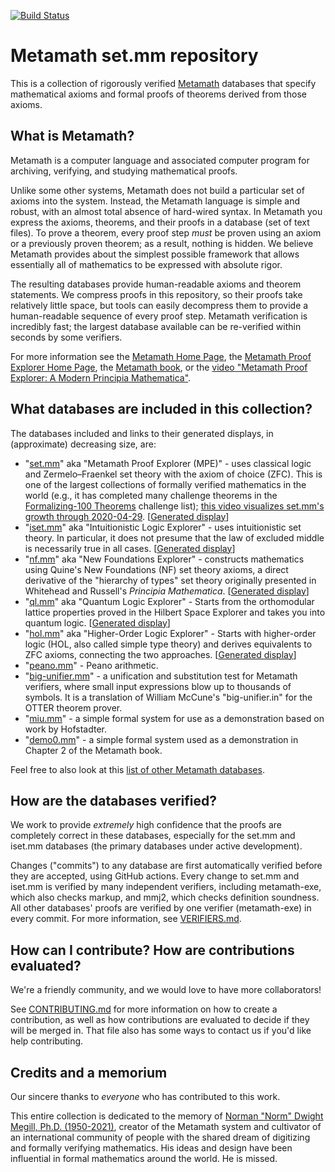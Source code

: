 [![Build Status](https://github.com/metamath/set.mm/workflows/verifiers/badge.svg)](https://github.com/metamath/set.mm/actions?query=workflow%3Averifiers)

# Metamath set.mm repository

This is a collection of rigorously verified [Metamath](https://us.metamath.org/)
databases that specify mathematical axioms and
formal proofs of theorems derived from those axioms.

## What is Metamath?

Metamath is a computer language and associated computer program for
archiving, verifying, and studying mathematical proofs.

Unlike some other systems, Metamath does not build a particular set
of axioms into the system. Instead, the Metamath language is simple and robust,
with an almost total absence of hard-wired syntax.
In Metamath you express the axioms, theorems, and their proofs in a database
(set of text files).
To prove a theorem, every proof step *must* be proven using an axiom or
a previously proven theorem; as a result, nothing is hidden.
We believe Metamath provides about the simplest possible framework that
allows essentially all of mathematics to be expressed with absolute rigor.

The resulting databases provide human-readable axioms and theorem statements.
We compress proofs in this repository, so their proofs take relatively
little space, but tools can easily decompress them to provide a human-readable
sequence of every proof step.
Metamath verification is incredibly fast; the largest database available
can be re-verified within seconds by some verifiers.

For more information see
the [Metamath Home Page](https://us.metamath.org/), the
[Metamath Proof Explorer Home Page](https://us.metamath.org/mpeuni/mmset.html),
the [Metamath book](https://us.metamath.org#book), or the
[video "Metamath Proof Explorer: A Modern Principia Mathematica"](https://www.youtube.com/watch?v=8WH4Rd4UKGE).

## What databases are included in this collection?

The databases included and links to their generated displays,
in (approximate) decreasing size, are:

* "[set.mm](./set.mm)" aka "Metamath Proof Explorer (MPE)" -
  uses classical logic and
  Zermelo–Fraenkel set theory with the axiom of choice (ZFC).
  This is one of the largest collections of formally verified mathematics
  in the world (e.g., it has completed many challenge theorems in the
  [Formalizing-100 Theorems](https://www.cs.ru.nl/~freek/100/) challenge list);
  [this video visualizes set.mm's growth through 2020-04-29](https://www.youtube.com/watch?v=LVGSeDjWzUo).
  [[Generated display](https://us.metamath.org/mpeuni/mmset.html)]
* "[iset.mm](./iset.mm)" aka "Intuitionistic Logic Explorer" -
  uses intuitionistic set theory.
  In particular, it does not presume that the law of excluded middle is
  necessarily true in all cases.
  [[Generated display](https://us.metamath.org/ileuni/mmil.html)]
* "[nf.mm](./nf.mm)" aka "New Foundations Explorer" -
  constructs mathematics using
  Quine's New Foundations (NF) set theory axioms, a direct derivative
  of the "hierarchy of types" set theory originally presented in
  Whitehead and Russell's *Principia Mathematica*.
  [[Generated display](https://us.metamath.org/nfeuni/mmnf.html)]
* "[ql.mm](./ql.mm)" aka "Quantum Logic Explorer" - Starts from the
  orthomodular lattice properties proved in the Hilbert Space Explorer and
  takes you into quantum logic.
  [[Generated display](https://us.metamath.org/qleuni/mmql.html)]
* "[hol.mm](./hol.mm)" aka "Higher-Order Logic Explorer" - Starts with
  higher-order logic (HOL, also called simple type theory) and derives
  equivalents to ZFC axioms, connecting the two approaches.
  [[Generated display](https://us.metamath.org/holuni/mmhol.html)]
* "[peano.mm](./peano.mm)" - Peano arithmetic.
* "[big-unifier.mm](./big-unifier.mm)" - a unification and substitution test for
  Metamath verifiers, where small input expressions blow up to thousands
  of symbols. It is a translation of William McCune's "big-unifier.in"
  for the OTTER theorem prover.
* "[miu.mm](./miu.mm)"  - a simple formal system for use as a
  demonstration based on work by Hofstadter.
* "[demo0.mm](./demo0.mm)" - a simple formal system used as a demonstration in
  Chapter 2 of the Metamath book.

Feel free to also look at this
[list of other Metamath databases](./other-databases.md).

## How are the databases verified?

We work to provide *extremely* high confidence that the
proofs are completely correct in these databases,
especially for the set.mm and iset.mm databases (the
primary databases under active development).

Changes ("commits") to any database are first automatically verified
before they are accepted, using GitHub actions. Every change to
set.mm and iset.mm is verified by many independent verifiers,
including metamath-exe, which also checks markup, and mmj2, which
checks definition soundness. All other databases' proofs are verified
by one verifier (metamath-exe) in every commit.
For more information, see [VERIFIERS.md](./verifiers.md).

## How can I contribute? How are contributions evaluated?

We're a friendly community, and we would love to have more collaborators!

See [CONTRIBUTING.md](CONTRIBUTING.md) for more information on
how to create a contribution, as well as how contributions are evaluated
to decide if they will be merged in. That file also has some ways to contact
us if you'd like help contributing.

## Credits and a memorium

Our sincere thanks to *everyone* who has contributed to this work.

This entire collection is dedicated to the memory of
[Norman "Norm" Dwight Megill, Ph.D. (1950-2021)](https://www.legacy.com/us/obituaries/bostonglobe/name/norman-megill-obituary?id=31842140),
creator of the Metamath system and cultivator of an international
community of people with the shared dream of digitizing and
formally verifying mathematics.
His ideas and design have been influential in formal mathematics
around the world. He is missed.
